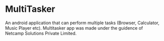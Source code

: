 # MultiTasker
An android application that can perform multiple tasks (Browser, Calculator, Music Player etc).
Multitasker app was made under the guidence of Netcamp Solutions Private Limited.
